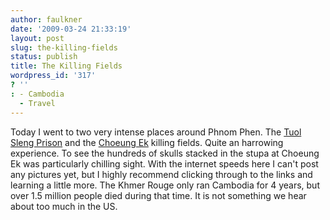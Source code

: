 ```yaml
---
author: faulkner
date: '2009-03-24 21:33:19'
layout: post
slug: the-killing-fields
status: publish
title: The Killing Fields
wordpress_id: '317'
? ''
: - Cambodia
  - Travel
---
```


Today I went to two very intense places around Phnom Phen. The [Tuol Sleng
Prison](http://en.wikipedia.org/wiki/Tuol_Sleng) and the [Choeung
Ek](http://en.wikipedia.org/wiki/Choeung_Ek) killing fields. Quite an
harrowing experience. To see the hundreds of skulls stacked in the stupa at
Choeung Ek was particularly chilling sight. With the internet speeds here I
can't post any pictures yet, but I highly recommend clicking through to the
links and learning a little more. The Khmer Rouge only ran Cambodia for 4
years, but over 1.5 million people died during that time. It is not something
we hear about too much in the US.

